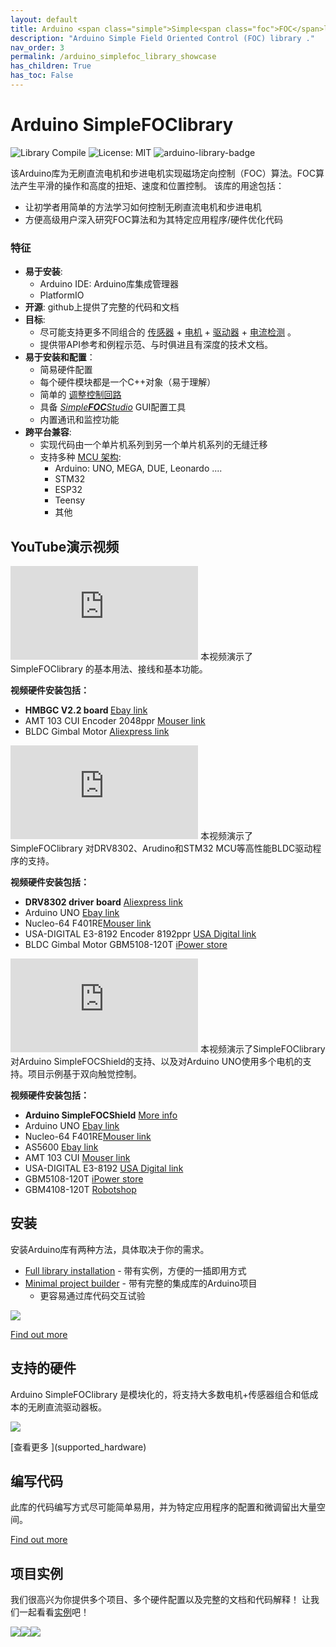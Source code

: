 ```yaml
---
layout: default
title: Arduino <span class="simple">Simple<span class="foc">FOC</span>library</span>
description: "Arduino Simple Field Oriented Control (FOC) library ."
nav_order: 3
permalink: /arduino_simplefoc_library_showcase
has_children: True
has_toc: False
---
```



# Arduino <span class="simple">Simple<span class="foc">FOC</span>library</span>

![Library Compile](https://github.com/simplefoc/Arduino-FOC/workflows/Library%20Compile/badge.svg)
![License: MIT](https://img.shields.io/badge/License-MIT-yellow.svg)
![arduino-library-badge](https://www.ardu-badge.com/badge/Simple%20FOC.svg?)

该Arduino库为无刷直流电机和步进电机实现磁场定向控制（FOC）算法。FOC算法产生平滑的操作和高度的扭矩、速度和位置控制。
该库的用途包括：

- 让初学者用简单的方法学习如何控制无刷直流电机和步进电机
- 方便高级用户深入研究FOC算法和为其特定应用程序/硬件优化代码

### 特征
- **易于安装**: 
   - Arduino IDE: Arduino库集成管理器
   - PlatformIO
- **开源**: github上提供了完整的代码和文档
- **目标**: 
   - 尽可能支持更多不同组合的 [传感器](position_sensors) + [电机](motors) + [驱动器](drivers) + [电流检测](current_sense) 。
   - 提供带API参考和例程示范、与时俱进且有深度的技术文档。
- **易于安装和配置**：
  - 简易硬件配置
  - 每个硬件模块都是一个C++对象（易于理解）
  - 简单的 [调整控制回路](motion_control)
  - 具备 [*Simple**FOC**Studio*](studio) GUI配置工具
  - 内置通讯和监控功能
- **跨平台兼容**:
   - 实现代码由一个单片机系列到另一个单片机系列的无缝迁移
   - 支持多种 [MCU 架构](microcontrollers):
      - Arduino: UNO, MEGA, DUE, Leonardo ....
      - STM32
      - ESP32
      - Teensy
      - 其他
      
## YouTube演示视频
<iframe class="youtube" src="https://www.youtube.com/embed/Y5kLeqTc6Zk" frameborder="0" allow="accelerometer; autoplay; encrypted-media; gyroscope; picture-in-picture" allowfullscreen></iframe>
本视频演示了 <span class="simple">Simple<span class="foc">FOC</span>library </span>的基本用法、接线和基本功能。

**视频硬件安装包括：**

<ul class="width60">
<li> 
<b>HMBGC V2.2 board </b> <a class="pull-right" href="https://www.ebay.com/itm/HMBGC-V2-0-3-Axle-Gimbal-Controller-Control-Plate-Board-Module-with-Sensor/351497840990?hash=item51d6e7695e:g:BAsAAOSw0QFXBxrZ">Ebay link <span class="fa fa-link"></span></a>
</li>
<li>
AMT 103 CUI Encoder 2048ppr <a class="pull-right" href="https://www.mouser.fr/ProductDetail/CUI-Devices/AMT103-V?qs=%2Fha2pyFaduivK%252B0pk7%2Fn5JVYn0KI22hXp9BVM%2FOAA64YDfmI%2FUQlRWDW0CMgz3WfQ6GDou4mx58%3D">Mouser link <span class="fa fa-link"></span></a>
</li>
<li>
BLDC Gimbal Motor  <a class="pull-right" href="https://fr.aliexpress.com/item/32483131130.html?spm=a2g0o.productlist.0.0.6ddd749fFd3u9E&algo_pvid=a67f2ec1-5341-4f97-ba3e-720e24f6c4fb&algo_expid=a67f2ec1-5341-4f97-ba3e-720e24f6c4fb-10&btsid=0b0a187915885172220541390e7eed&ws_ab_test=searchweb0_0,searchweb201602_,searchweb201603_">Aliexpress link <span class="fa fa-link"></span></a>
</li>
</ul> 

<iframe class="youtube" src="https://www.youtube.com/embed/RI4nNMF608I" frameborder="0" allow="accelerometer; autoplay; encrypted-media; gyroscope; picture-in-picture" allowfullscreen></iframe>
本视频演示了 <span class="simple">Simple<span class="foc">FOC</span>library </span>对DRV8302、Arudino和STM32 MCU等高性能BLDC驱动程序的支持。

**视频硬件安装包括：**

<ul class="width60">
<li>
<b>DRV8302 driver board</b> <a class="pull-right" href="https://bit.ly/2BZZ5fG">Aliexpress link <span class="fa fa-link"></span></a>
</li>
<li> 
Arduino UNO <a class="pull-right" href="https://www.ebay.com/itm/HMBGC-V2-0-3-Axle-Gimbal-Controller-Control-Plate-Board-Module-with-Sensor/351497840990?hash=item51d6e7695e:g:BAsAAOSw0QFXBxrZ">Ebay link <span class="fa fa-link"></span></a>
</li>
<li> 
Nucleo-64 F401RE<a class="pull-right" href="https://www.mouser.fr/ProductDetail/STMicroelectronics/NUCLEO-F401RE?qs=fK8dlpkaUMvGeToFJ6rzdA%3D%3D">Mouser link <span class="fa fa-link"></span></a>
</li>
<li>
USA-DIGITAL E3-8192 Encoder 8192ppr  <a class="pull-right" href="https://www.usdigital.com/products/encoders/incremental/kit/E3">USA Digital link <span class="fa fa-link"></span></a>
</li>
<li>
BLDC Gimbal Motor GBM5108-120T <a class="pull-right" href="https://www.onedrone.com/store/ipower-gbm5108-120t-gimbal-motor.html">iPower store <span class="fa fa-link"></span></a>
</li>
</ul> 

<iframe class="youtube" src="https://www.youtube.com/embed/xTlv1rPEqv4" frameborder="0" allow="accelerometer; autoplay; encrypted-media; gyroscope; picture-in-picture" allowfullscreen></iframe>
本视频演示了SimpleFOClibrary对Arduino SimpleFOCShield的支持、以及对Arduino UNO使用多个电机的支持。项目示例基于双向触觉控制。

**视频硬件安装包括：**

<ul class="width60">
<li>
<b>Arduino <span class="simple">Simple<span class="foc">FOC</span>Shield</span></b> <a class="pull-right" href="arduino_simplefoc_shield_showcase">More info <span class="fa fa-link"></span></a>
</li>
<li> 
Arduino UNO <a class="pull-right" href="https://www.ebay.com/itm/HMBGC-V2-0-3-Axle-Gimbal-Controller-Control-Plate-Board-Module-with-Sensor/351497840990?hash=item51d6e7695e:g:BAsAAOSw0QFXBxrZ">Ebay link <span class="fa fa-link"></span></a>
</li>
<li> 
Nucleo-64 F401RE<a class="pull-right" href="https://www.mouser.fr/ProductDetail/STMicroelectronics/NUCLEO-F401RE?qs=fK8dlpkaUMvGeToFJ6rzdA%3D%3D">Mouser link <span class="fa fa-link"></span></a>
</li>
<li> 
AS5600  <a class="pull-right" href="https://www.ebay.com/itm/1PC-New-AS5600-magnetic-encoder-sensor-module-12bit-high-precision/303401254431?hash=item46a41fbe1f:g:nVwAAOSwTJJd8zRK">Ebay link <span class="fa fa-link"></span></a>
</li>
<li>
AMT 103 CUI <a class="pull-right" href="https://www.mouser.fr/ProductDetail/CUI-Devices/AMT103-V?qs=%2Fha2pyFaduivK%252B0pk7%2Fn5JVYn0KI22hXp9BVM%2FOAA64YDfmI%2FUQlRWDW0CMgz3WfQ6GDou4mx58%3D">Mouser link <span class="fa fa-link"></span></a>
</li>
<li>
USA-DIGITAL E3-8192  <a class="pull-right" href="https://www.usdigital.com/products/encoders/incremental/kit/E3">USA Digital link <span class="fa fa-link"></span></a>
</li>
<li>
GBM5108-120T <a class="pull-right" href="https://www.onedrone.com/store/ipower-gbm5108-120t-gimbal-motor.html">iPower store <span class="fa fa-link"></span></a>
</li>
<li>
GBM4108-120T <a class="pull-right" href="https://www.robotshop.com/en/ipower-gbm4108h-120t-gimbal-motor.html">Robotshop <span class="fa fa-link"></span></a>
</li>
</ul> 


## 安装
安装Arduino库有两种方法，具体取决于你的需求。

- [Full library installation](library_download) - 带有实例，方便的一插即用方式
- [Minimal project builder](minimal_download) - 带有完整的集成库的Arduino项目
    - 更容易通过库代码交互试验

<img src="extras/Images/alm.gif" class="width50">

[Find out more <i class="fa  fa-external-link"></i>](installation)


## 支持的硬件
Arduino <span class="simple">Simple<span class="foc">FOC</span>library</span> 是模块化的，将支持大多数电机+传感器组合和低成本的无刷直流驱动器板。

<p><img src="extras/Images/connection.gif" class="width50"></p>
[查看更多 <i class="fa  fa-external-link"></i>](supported_hardware)

## 编写代码
此库的代码编写方式尽可能简单易用，并为特定应用程序的配置和微调留出大量空间。

[Find out more <i class="fa  fa-external-link"></i>](code)


## 项目实例
我们很高兴为你提供多个项目、多个硬件配置以及完整的文档和代码解释！
让我们一起看看[实例](examples)吧！

<p style="width:100%">
<a href="position_control_example"><img src="extras/Images/position_control_example.jpg" class="img200 img_half"></a><a href="velocity_control_example"><img src="extras/Images/hmbgc_v22_velocity_control.jpg" class="img200 img_half"></a><a href="simplefoc_pendulum"><img src="extras/Images/foc_pendulum.jpg" class="img200 img_half"></a>
</p>